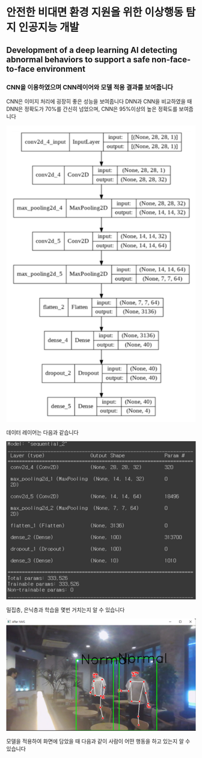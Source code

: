 안전한 비대면 환경 지원을 위한 이상행동 탐지 인공지능 개발 
=============================================
Development of a deep learning AI detecting abnormal behaviors to support a safe non-face-to-face environment
--------------------------------------------------------------------------------------------------------------

### CNN을 이용하였으며 CNN레이어와 모델 적용 결과를 보여줍니다

 CNN은 이미지 처리에 굉장히 좋은 성능을 보여줍니다 
DNN과 CNN을 비교하였을 때 DNN은 정확도가 70%를 간신히 넘었으며, CNN은 95%이상의 높은 정확도를 보여줍니다 

![layer](/picture/1.png)

데이터 레이어는 다음과 같습니다

![layer2](/picture/2.png)

밀집층, 은닉층과 학습을 몇번 거치는지 알 수 있습니다

![layer3](/picture/3.png)

모델을 적용하여 화면에 담았을 때 다음과 같이 사람이 어떤 행동을 하고 있는지 알 수 있습니다
